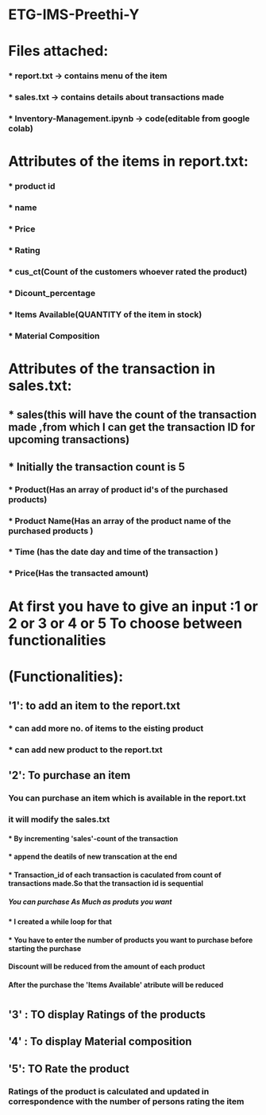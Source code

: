 # ETG-IMS-Preethi-Y
#
# Files attached:
###  * report.txt -> contains menu of the item
###  * sales.txt -> contains details about transactions made
###  * Inventory-Management.ipynb -> code(editable from google colab)
# Attributes of the items  in report.txt:
###   * product id
###      * name
###      * Price
###      * Rating
###      * cus_ct(Count of the customers whoever rated the product)
###      * Dicount_percentage
###      * Items Available(QUANTITY of the item in stock)
###      * Material Composition
# Attributes of the transaction in sales.txt:
##    * sales(this will have the count of the transaction made ,from which I can get the transaction ID for upcoming transactions)
##    * Initially the transaction count is 5
###           * Product(Has an array of product id's of the purchased products)
###           * Product Name(Has an array of the product name of the purchased products )
###           * Time (has the date day and time of the transaction )
###           * Price(Has the transacted amount)
#         
# At first you have to give an input :1 or 2 or 3 or 4 or 5 To choose between functionalities
# (Functionalities):
##    '1': to add an item to the report.txt
###                * can add more no. of items to the eisting product
###                * can add new product to the report.txt
##    '2': To purchase an item
###            You can purchase an item which is available in the report.txt
###            it will modify the sales.txt 
####                  * By incrementing 'sales'-count of the transaction
####                  * append the deatils of new transcation at the end
####                  * Transaction_id of each transaction is caculated from count of transactions made.So that the transaction id is sequential 
#####            You can purchase As Much as produts you want
####                  * I created a while loop for that
####                  * You have to enter the number of products you want to purchase before starting the purchase
####            Discount will be reduced from the amount of each product
####            After the purchase the 'Items Available' atribute will be reduced 
#           
##    '3' : TO display Ratings of the products
##    '4' : To display Material composition
##    '5': TO Rate the product
###          Ratings of the product is calculated and updated in correspondence with the number of persons rating the item
            
          
